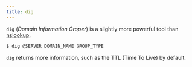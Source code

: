 ```yaml
---
title: dig
---
```


`dig` (_Domain Information Groper_) is a slightly more powerful tool than [nslookup](/Knowledge/OffSec/tools/nslookup.md).

```sh
$ dig @SERVER DOMAIN_NAME GROUP_TYPE
```

`dig` returns more information, such as the TTL (Time To Live) by default.
